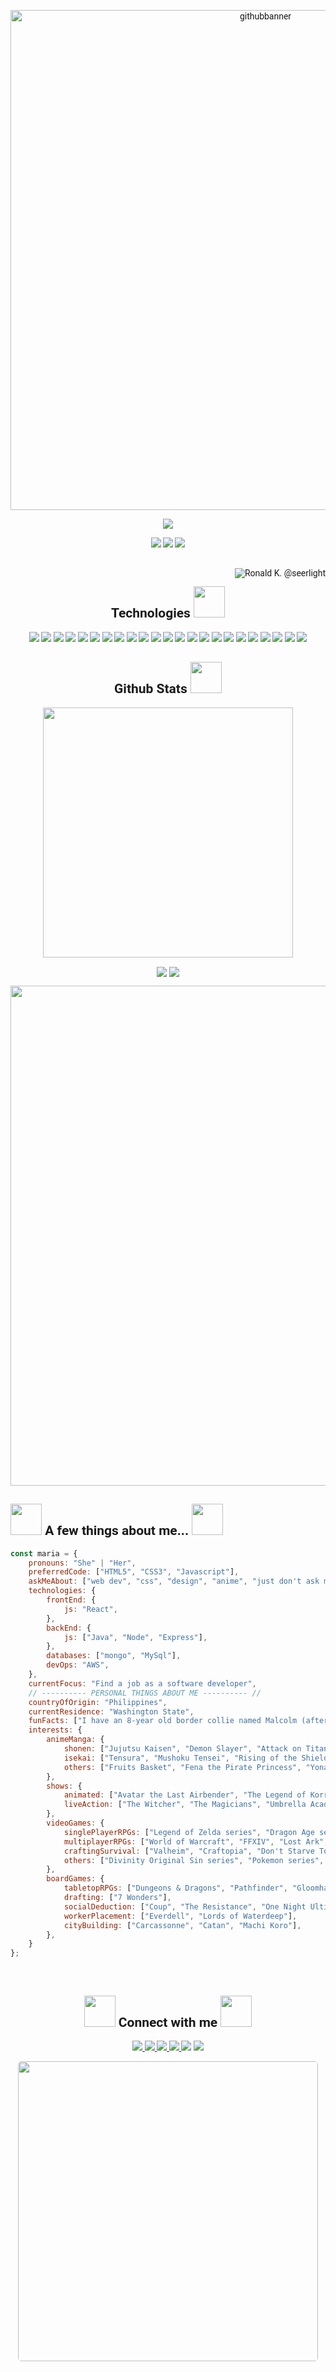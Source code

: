 <div style="font-family: 'Fira Code iscript', 'Roboto'">
  <!-- BANNER LINK TO PORTFOLIO -->
  <!--  https://mariamcbride.github.io/portfolio/  -->
  <p align="center">
  <img src="https://i.ibb.co/nf0VJsR/githubbanner.png" alt="githubbanner" border="0" width="800">
  </p>
  
  <p align="center">
  <img src="https://media.giphy.com/media/10y00L5OqWgHD2/giphy.gif">
  </p>
  
  <!-- VISITS BADGES -->
  <p align="center">
   <img src="https://badges.pufler.dev/visits/mariamcbride/mariamcbride"/>
   <img src="https://badges.pufler.dev/repos/mariamcbride"/>
   <img src="https://badges.pufler.dev/commits/monthly/mariamcbride" />
  </p>
  
<br><a href="https://www.instagram.com/seerlight/?hl=en"><img align="right" src="https://media.giphy.com/media/gioLPAqDRZjzYpmuCp/giphy.gif" alt="Ronald K. @seerlight"/></a>

<!-- TECH LANGUAGES & TOOLS -->
  <h2 align="center">Technologies <img src="https://media.giphy.com/media/WUlplcMpOCEmTGBtBW/giphy.gif" width="50"></h2>
  
  <p align="center">
  <img src="https://img.shields.io/badge/-HTML5-E34F26?style=for-the-badge&logo=html5&logoColor=white"/>
  <img src="https://img.shields.io/badge/-CSS3-1572B6?style=for-the-badge&logo=css3"/>
  <img src="https://img.shields.io/badge/-JavaScript-black?style=for-the-badge&logo=javascript"/>
  <img src="https://img.shields.io/badge/-Bootstrap-563D7C?style=for-the-badge&logo=bootstrap"/>
  <img src="https://img.shields.io/badge/-Python-yellow?style=for-the-badge&logo=python"/>
  <img src="https://img.shields.io/badge/-Flask-gray?style=for-the-badge&logo=flask"/>
  <img src="https://img.shields.io/badge/-MySQL-DD8A00?style=for-the-badge&logo=mysql"/>
  <img src="https://img.shields.io/badge/-Nodejs-white?style=for-the-badge&logo=Node.js"/>
  <img src="https://img.shields.io/badge/-Express-22AE5A?style=for-the-badge&logo=express"/>
  <img src="https://img.shields.io/badge/-React-212121?style=for-the-badge&logo=react"/>
  <img src="https://img.shields.io/badge/-MUI-0A1929?style=for-the-badge&logo=mui"/>
  <img src="https://img.shields.io/badge/-Sass-ED087D?style=for-the-badge&logo=sass"/>
  <img src="https://img.shields.io/badge/-MongoDB-FFF?style=for-the-badge&logo=mongodb"/>
  <img src="https://img.shields.io/badge/-Postman-FFF?style=for-the-badge&logo=postman"/>
  <img src="https://img.shields.io/badge/-Java-E34A86?style=for-the-badge&logo=java"/>
  <img src="https://img.shields.io/badge/-Spring-166E3A?style=for-the-badge&logo=spring"/>
  <img src="https://img.shields.io/badge/-VSCode-282A36?style=for-the-badge&logo=visualstudiocode"/>
  <img src="https://img.shields.io/badge/-GitHub-0D1117?style=for-the-badge&logo=github"/>
  <img src="https://img.shields.io/badge/-Git-black?style=for-the-badge&logo=git"/>
  <img src="https://img.shields.io/badge/-Amazon AWS-E98610?style=for-the-badge&logo=amazonaws"/>
  <img src="https://img.shields.io/badge/-Figma-19B2F1?style=for-the-badge&logo=figma"/>
  <img src="https://img.shields.io/badge/-Miro-F2C52D?style=for-the-badge&logo=miro"/>
  <img src="https://img.shields.io/badge/-Trello-095ED9?style=for-the-badge&logo=trello"/>
  </p>

  <h2 align="center">
    Github Stats <img src="https://media.giphy.com/media/VgCDAzcKvsR6OM0uWg/giphy.gif" width="50">
  </h2>
  <p align="center">
    <img src="https://github-readme-streak-stats.herokuapp.com/?user=mariamcbride&show_icons=true&locale=en&layout=compact&theme=material-palenight&line_height=0" width="400"/>
  </p>
  <p align="center">
   <img align="center" src="https://github-readme-stats.vercel.app/api?username=mariamcbride&show_icons=true&theme=material-palenight&line_height=27">
   <img align="center" src="https://github-readme-stats.vercel.app/api/top-langs/?username=mariamcbride&theme=material-palenight&hide=html,css">
  </p>
  <p align="center">
   <img src="https://activity-graph.herokuapp.com/graph?username=mariamcbride&theme=material-palenight" width="800">
  </p>

  <!-- ABOUT ME -->
  ## <img src="https://media.giphy.com/media/1BeE7pCRWrvxJgdTib/giphy.gif" width="50"> A few things about me... <img src="https://media.giphy.com/media/Mme4s8S3cm7fi/giphy.gif" width="50">
  
  ```javascript
  const maria = {
      pronouns: "She" | "Her",
      preferredCode: ["HTML5", "CSS3", "Javascript"],
      askMeAbout: ["web dev", "css", "design", "anime", "just don't ask me about listTasks"],
      technologies: {
          frontEnd: {
              js: "React",
          },
          backEnd: {
              js: ["Java", "Node", "Express"],
          },
          databases: ["mongo", "MySql"],
          devOps: "AWS",
      },
      currentFocus: "Find a job as a software developer",
      // ---------- PERSONAL THINGS ABOUT ME ---------- //
      countryOfOrigin: "Philippines",
      currentResidence: "Washington State",
      funFacts: ["I have an 8-year old border collie named Malcolm (after Malcolm Reynolds)", "I'm a huge nerd"],
      interests: {
          animeManga: {
              shonen: ["Jujutsu Kaisen", "Demon Slayer", "Attack on Titan", "Tokyo Revengers", "Hunter x Hunter", "Naruto", "Fire Force", "My Hero Academia", "One Punch Man", "Mob Psycho 100", "Dr. STONE", "Samurai Champloo"],
              isekai: ["Tensura", "Mushoku Tensei", "Rising of the Shield Hero", "Overlord", "GATE", "TSUKIMICHI", "Log Horizon", "Saga of Tanya the Evil"],
              others: ["Fruits Basket", "Fena the Pirate Princess", "Yona of the Dawn", "Blood+", "NANA"],
          },
          shows: {
              animated: ["Avatar the Last Airbender", "The Legend of Korra", "Castlevania", "Blood of Zeus", "The Witcher: Nightmare of the Wolf"],
              liveAction: ["The Witcher", "The Magicians", "Umbrella Academy", "Outlander", "Vikings", "Bridgerton", "Schitt's Creek", "Big Little Lies"],
          },
          videoGames: {
              singlePlayerRPGs: ["Legend of Zelda series", "Dragon Age series", "Elder Scrolls series", "Mass Effect series", "Final Fantasy series", "Octopath Traveler", "Cyberpunk 2077", "Kingdoms of Amalur", "Fallout 4"],
              multiplayerRPGs: ["World of Warcraft", "FFXIV", "Lost Ark", "New World", "Monster Hunter"],
              craftingSurvival: ["Valheim", "Craftopia", "Don't Starve Together"],
              others: ["Divinity Original Sin series", "Pokemon series", "Tomb Raider series", "Resident Evil series", "Overwatch", "Borderlands", "Halo", "Overcooked 2", "Mario games", "Among Us"],
          },
          boardGames: {
              tabletopRPGs: ["Dungeons & Dragons", "Pathfinder", "Gloomhaven", "Mansions of Madness", "Betrayal at House on the Hill"],
              drafting: ["7 Wonders"],
              socialDeduction: ["Coup", "The Resistance", "One Night Ultimate Werewolf", "Bang!"],
              workerPlacement: ["Everdell", "Lords of Waterdeep"],
              cityBuilding: ["Carcassonne", "Catan", "Machi Koro"],
          },
      }
  };
  ```
  
  &nbsp;
  
  <!-- CONTACT -->
  <h2 align="center">
  <img src="https://media.giphy.com/media/KDyjO62u9A4FwCZuBF/giphy.gif" width="50">
   Connect with me <img src="https://media.giphy.com/media/kvbmvCuANwDGdNo3RE/giphy.gif" width="50"></h2>
  
  <p align="center">
  <a href="mailto: mariacmcbride2@gmail.com">
   <img src="https://img.shields.io/badge/-Gmail-c14438?style=flat&logo=Gmail&logoColor=red&link=mailto:mariacmcbride2@gmail.com"/>
  </a>
  <a href="https://www.linkedin.com/in/maria-mcbride/">
   <img src="https://img.shields.io/badge/-LinkedIn-1D2226?style=flat&logo=Linkedin&logoColor=0077B5&link=https://www.linkedin.com/in/maria-macbride/"/>
  </a>
  <a href="https://discord.gg/232744490970906624">
   <img src="https://img.shields.io/badge/-Discord-33363B?style=flat&logo=discord&logoColor=7289DA&link=https://discord.gg/232744490970906624"/>
  </a>
  <a href="https://steamcommunity.com/id/meraxxes/">
   <img src="https://img.shields.io/badge/-Steam-1B2838?style=flat&logo=steam&logoColor=3C77A3&link=https://steamcommunity.com/id/meraxxes/"/>
  </a>
   <img src="https://img.shields.io/badge/-Murr11891-33363B?style=flat&logo=battledotnet&logoColor=09BDDC"/>
   <img src="https://img.shields.io/badge/-mera_xxes-18181B?style=flat&logo=twitch&logoColor=772CE8"/>
  </p>
<p align="center">
  <img src="https://media.giphy.com/media/MMnDgPw0yB6ms/giphy.gif" width="480" height="480" frameBorder="0" style="border-radius: 5px"/><p><a href="https://giphy.com/gifs/animations-electronics-vintage-stuff-MMnDgPw0yB6ms"></a>
  </p>
  
  &nbsp;
<!--   
  <p align="center">
  <img src="https://media.giphy.com/media/1beKPeRRyT2F2/giphy.gif" width="80">
  </p>
  <p align="center">
  <img src="https://spotify-recently-played-readme.vercel.app/api?user=129025865&count=3"/>
  </p> -->
  
</div>
